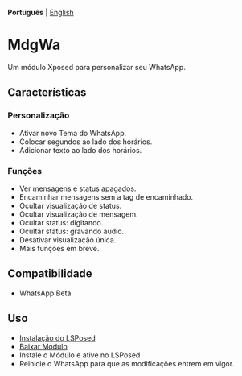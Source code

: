 **Português** | [English](https://github.com/Xposed-Modules-Repo/its.madruga.wpp/blob/main/language/README_EN.md)

# MdgWa

Um módulo Xposed para personalizar seu WhatsApp.

## Características

### Personalização

- Ativar novo Tema do WhatsApp.
- Colocar segundos ao lado dos horários.
- Adicionar texto ao lado dos horários.

### Funções

- Ver mensagens e status apagados.
- Encaminhar mensagens sem a tag de encaminhado.
- Ocultar visualização de status.
- Ocultar visualização de mensagem.
- Ocultar status: digitando.
- Ocultar status: gravando audio.
- Desativar visualização única.
- Mais funções em breve.

## Compatibilidade

- WhatsApp Beta

## Uso

- [Instalação do LSPosed](https://github.com/LSPosed/LSPosed)
- [Baixar Modulo](https://github.com/Xposed-Modules-Repo/its.madruga.wpp/releases/latest)
- Instale o Módulo e ative no LSPosed
- Reinicie o WhatsApp para que as modificações entrem em vigor.
